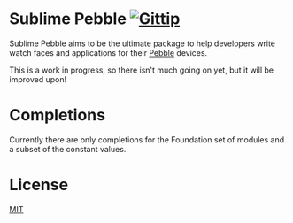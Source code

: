 # Sublime Pebble [![Gittip](http://badgr.co/gittip/jbrooksuk.png)](https://www.gittip.com/jbrooksuk/)

Sublime Pebble aims to be the ultimate package to help developers write watch faces and applications for their [Pebble](https://getpebble.com/) devices.

This is a work in progress, so there isn't much going on yet, but it will be improved upon!

# Completions
Currently there are only completions for the Foundation set of modules and a subset of the constant values.

# License
[MIT](http://jbrooksuk.mit-license.org)